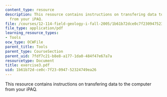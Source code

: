 ```yaml
---
content_type: resource
description: This resource contains instructions on transfering data to the computer
  from your iPAQ.
file: /courses/12-114-field-geology-i-fall-2005/1b61b72dce0c7f23094752324749ea26_exercise3.pdf
file_type: application/pdf
learning_resource_types:
- Tools
ocw_type: OCWFile
parent_title: Tools
parent_type: CourseSection
parent_uid: 7fdf7c21-b8e8-a177-1da0-484f47e67a7a
resourcetype: Document
title: exercise3.pdf
uid: 1b61b72d-ce0c-7f23-0947-52324749ea26
---
```

This resource contains instructions on transfering data to the computer from your iPAQ.

